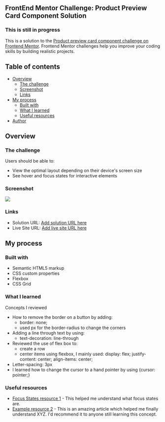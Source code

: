 ## FrontEnd Mentor Challenge: Product Preview Card Component Solution
### This is still in progress


This is a solution to the [Product preview card component challenge on Frontend Mentor](https://www.frontendmentor.io/challenges/product-preview-card-component-GO7UmttRfa). Frontend Mentor challenges help you improve your coding skills by building realistic projects. 

## Table of contents

- [Overview](#overview)
  - [The challenge](#the-challenge)
  - [Screenshot](#screenshot)
  - [Links](#links)
- [My process](#my-process)
  - [Built with](#built-with)
  - [What I learned](#what-i-learned)
  - [Useful resources](#useful-resources)
- [Author](#author)

## Overview

### The challenge

Users should be able to:

- View the optimal layout depending on their device's screen size
- See hover and focus states for interactive elements

### Screenshot

![](./screenshot.jpg)

### Links

- Solution URL: [Add solution URL here](https://your-solution-url.com)
- Live Site URL: [Add live site URL here](https://your-live-site-url.com)

## My process

### Built with

- Semantic HTML5 markup
- CSS custom properties
- Flexbox
- CSS Grid

### What I learned

Concepts I reviewed
- How to remove the border on a button by adding:
  - border: none;
  - used px for the border-radius to change the corners
- Adding a line through text by using:
  - text-decoration: line-through
- Reviewed the use of flex box to:
  - create a row
  - center items using flexbox, I mainly used: display: flex; justify-content: center; align-items: center; 
- Letter-spacing: 3px
- I learned how to change the cursor to a hand pointer by using {cursor: pointer;}

### Useful resources

- [Focus States resource 1](https://developer.mozilla.org/en-US/docs/Web/CSS/:focus#:~:text=The%20%3Afocus%20CSS%20pseudo%2Dclass,with%20the%20keyboard's%20Tab%20key.) - This helped me understand what focus states are.
- [Example resource 2](https://www.example.com) - This is an amazing article which helped me finally understand XYZ. I'd recommend it to anyone still learning this concept.


